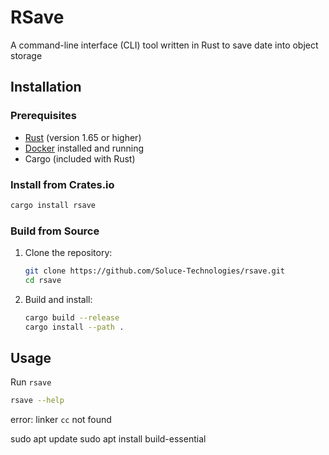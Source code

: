 # RSave

A command-line interface (CLI) tool written in Rust to save date into object storage

## Installation

### Prerequisites

- [Rust](https://www.rust-lang.org/tools/install) (version 1.65 or higher)
- [Docker](https://docs.docker.com/get-docker/) installed and running
- Cargo (included with Rust)

### Install from Crates.io

```bash
cargo install rsave
```

### Build from Source

1. Clone the repository:
   ```bash
   git clone https://github.com/Soluce-Technologies/rsave.git
   cd rsave
   ```

2. Build and install:
   ```bash
   cargo build --release
   cargo install --path .
   ```

## Usage

Run `rsave` 

```bash
rsave --help
```


error: linker `cc` not found

sudo apt update
sudo apt install build-essential

